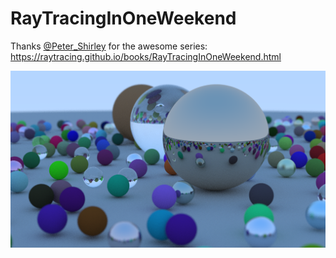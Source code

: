 # RayTracingInOneWeekend

Thanks [@Peter_Shirley](https://twitter.com/Peter_shirley) for the awesome series: https://raytracing.github.io/books/RayTracingInOneWeekend.html

![Raytraced spheres](img/output.png)
